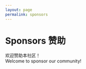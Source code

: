 ```yaml
---
layout: page
permalink: sponsors
---
```


# Sponsors 赞助

欢迎赞助本社区！  
Welcome to sponsor our community!
